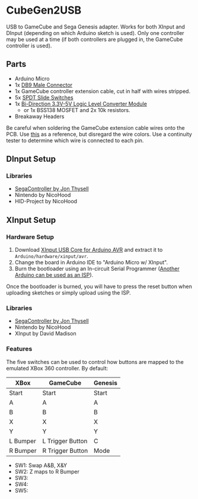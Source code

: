 # CubeGen2USB

USB to GameCube and Sega Genesis adapter.  Works for both XInput and DInput 
(depending on which Arduino sketch is used). Only one controller may be used at 
a time (if both controllers are plugged in, the GameCube controller is used).

## Parts

- Arduino Micro
- 1x [DB9 Male Connector](https://www.mouser.com/ProductDetail/571-2301843-1)
- 1x GameCube controller extension cable, cut in half with wires stripped.
- 5x [SPDT Slide Switches](https://www.amazon.com/gp/product/B01M1CU2B0/)
- 1x [Bi-Direction 3.3V-5V Logic Level Converter Module](https://www.amazon.com/gp/product/B07F7W91LC/)
	- or 1x BSS138 MOSFET and 2x 10k resistors.
- Breakaway Headers

Be careful when soldering the GameCube extension cable wires onto the PCB.  Use 
[this](https://github.com/NicoHood/Nintendo/wiki/Gamecube#hardware) as a reference, 
but disregard the wire colors.  Use a continuity tester to determine which wire 
is connected to each pin.

## DInput Setup

### Libraries

- [SegaController by Jon Thysell](https://github.com/jonthysell/SegaController)
- Nintendo by NicoHood
- HID-Project by NicoHood

## XInput Setup

### Hardware Setup

1. Download
[XInput USB Core for Arduino AVR](https://github.com/dmadison/ArduinoXInput_AVR) 
and extract it to `Arduino/hardware/xinput/avr`.
1. Change the board in Arduino IDE to "Arduino Micro w/ XInput".
1. Burn the bootloader using an In-circuit Serial Programmer ([Another Arduino 
can be used as an ISP](https://www.arduino.cc/en/tutorial/arduinoISP)).

Once the bootloader is burned, you will have to press the reset button when 
uploading sketches or simply upload using the ISP.

### Libraries

- [SegaController by Jon Thysell](https://github.com/jonthysell/SegaController)
- Nintendo by NicoHood
- XInput by David Madison

### Features

The five switches can be used to control how buttons are mapped to the emulated 
XBox 360 controller. By default:

| XBox     | GameCube         | Genesis |
| -------- | ---------------- | ------- |
| Start    | Start            | Start   |
| A        | A                | A       |
| B        | B                | B       |
| X        | X                | X       |
| Y        | Y                | Y       |
| L Bumper | L Trigger Button | C       |
| R Bumper | R Trigger Button | Mode    |

- SW1: Swap A&B, X&Y
- SW2: Z maps to R Bumper
- SW3: 
- SW4: 
- SW5: 

